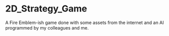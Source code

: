 # 2D_Strategy_Game
A Fire Emblem-ish game done with some assets from the internet and an AI programmed by my colleagues and me. 
